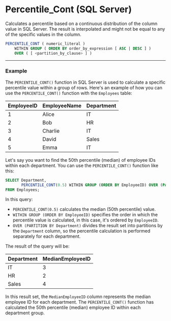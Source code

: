 # Percentile_Cont (SQL Server)

Calculates a percentile based on a continuous distribution of the column value in SQL Server. The result is interpolated and might not be equal to any of the specific values in the column.

```sql
PERCENTILE_CONT ( numeric_literal )   
    WITHIN GROUP ( ORDER BY order_by_expression [ ASC | DESC ] )  
    OVER ( [ <partition_by_clause> ] )
```

---

### Example

The `PERCENTILE_CONT()` function in SQL Server is used to calculate a specific percentile value within a group of rows. Here's an example of how you can use the `PERCENTILE_CONT()` function with the `Employees` table:

| EmployeeID | EmployeeName | Department |
|------------|--------------|------------|
| 1          | Alice        | IT         |
| 2          | Bob          | HR         |
| 3          | Charlie      | IT         |
| 4          | David        | Sales      |
| 5          | Emma         | IT         |

Let's say you want to find the 50th percentile (median) of employee IDs within each department. You can use the `PERCENTILE_CONT()` function like this:

```sql
SELECT Department,
       PERCENTILE_CONT(0.5) WITHIN GROUP (ORDER BY EmployeeID) OVER (PARTITION BY Department) AS MedianEmployeeID
FROM Employees;
```

In this query:

- `PERCENTILE_CONT(0.5)` calculates the median (50th percentile) value.
- `WITHIN GROUP (ORDER BY EmployeeID)` specifies the order in which the percentile value is calculated, in this case, it's ordered by `EmployeeID`.
- `OVER (PARTITION BY Department)` divides the result set into partitions by the `Department` column, so the percentile calculation is performed separately for each department.

The result of the query will be:

| Department | MedianEmployeeID |
|------------|------------------|
| IT         | 3                |
| HR         | 2                |
| Sales      | 4                |

In this result set, the `MedianEmployeeID` column represents the median employee ID for each department. The `PERCENTILE_CONT()` function has calculated the 50th percentile (median) employee ID within each department group.